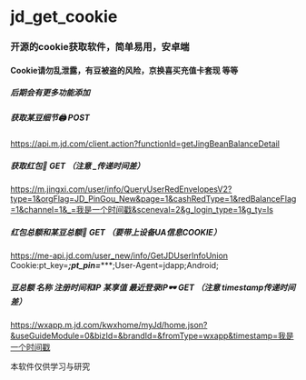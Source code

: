 # jd_get_cookie
### 开源的cookie获取软件，简单易用，安卓端
#### Cookie请勿乱泄露，有豆被盗的风险，京换喜买充值卡套现 等等
##### 后期会有更多功能添加

##### 获取某豆细节🖨 POST
https://api.m.jd.com/client.action?functionId=getJingBeanBalanceDetail

##### 获取红包🧧 GET （注意     _传递时间差）
https://m.jingxi.com/user/info/QueryUserRedEnvelopesV2?type=1&orgFlag=JD_PinGou_New&page=1&cashRedType=1&redBalanceFlag=1&channel=1&_=我是一个时间戳&sceneval=2&g_login_type=1&g_ty=ls

##### 红包总额和某豆总额👜 GET （要带上设备UA信息COOKIE）
https://me-api.jd.com/user_new/info/GetJDUserInfoUnion
Cookie:pt_key=*********;pt_pin=************;User-Agent=jdapp;Android;


##### 豆总额 名称 注册时间和IP 某享值 最近登录IP🕶 GET （注意     timestamp传递时间差）
https://wxapp.m.jd.com/kwxhome/myJd/home.json?&useGuideModule=0&bizId=&brandId=&fromType=wxapp&timestamp=我是一个时间戳

本软件仅供学习与研究
